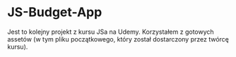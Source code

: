 # JS-Budget-App
Jest to kolejny projekt z kursu JSa na Udemy. Korzystałem z gotowych assetów (w tym pliku początkowego, który został dostarczony przez twórcę kursu).

